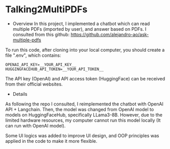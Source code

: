 # Talking2MultiPDFs

* Overview
In this project, I implemented a chatbot which can read multiple PDFs (imported by user), and answer based on PDFs. I consulted from this github: https://github.com/alejandro-ao/ask-multiple-pdfs

To run this code, after cloning into your local computer, you should create a file ".env", which contains:

```
OPENAI_API_KEY=__YOUR_API_KEY__
HUGGINGFACEHUB_API_TOKEN=__YOUR_API_TOKEN__
```

The API key (OpenAI) and API access token (HuggingFace) can be received from their official websites.

* Details

As following the repo I consulted, I reimplemented the chatbot with OpenAI API + Langchain. Then, the model was changed from OpenAI model to models on HuggingFaceHub, specifically LLama3-8B. However, due to the limited hardware resources, my computer cannot run this model locally (It can run with OpenAI model).

Some UI logics was added to improve UI design, and OOP principles was applied in the code to make it more flexible.